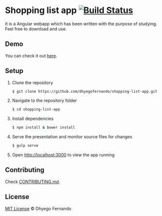 # Shopping list app [![Build Status](https://travis-ci.org/dhyegofernando/shopping-list-app.svg)](https://travis-ci.org/dhyegofernando/shopping-list-app)
It is a Angular webapp which has been written with the purpose of studying. Feel free to download and use.

## Demo
You can check it out [here](http://dhyegofernando.github.io/shopping-list-app/).

## Setup
1. Clone the repository
   ```sh
   $ git clone https://github.com/dhyegofernando/shopping-list-app.git
   ```

2. Navigate to the repository folder
   ```sh
   $ cd shopping-list-app
   ```

3. Install dependencies
   ```sh
   $ npm install & bower install
   ```

4. Serve the presentation and monitor source files for changes
   ```sh
   $ gulp serve
   ```

8. Open <http://localhost:3000> to view the app running

## Contributing
Check [CONTRIBUTING.md](https://github.com/dhyegofernando/shopping-list-app/blob/master/CONTRIBUTING.md).

## License
[MIT License](http://dhyegofernando.mit-license.org/) © Dhyego Fernando
